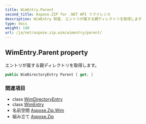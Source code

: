 ```yaml
---
title: WimEntry.Parent
second_title: Aspose.ZIP for .NET API リファレンス
description: WimEntry 財産. エントリが属する親ディレクトリを取得します
type: docs
weight: 140
url: /ja/net/aspose.zip.wim/wimentry/parent/
---
```

## WimEntry.Parent property

エントリが属する親ディレクトリを取得します。

```csharp
public WimDirectoryEntry Parent { get; }
```

### 関連項目

* class [WimDirectoryEntry](../../wimdirectoryentry/)
* class [WimEntry](../)
* 名前空間 [Aspose.Zip.Wim](../../wimentry/)
* 組み立て [Aspose.Zip](../../../)



